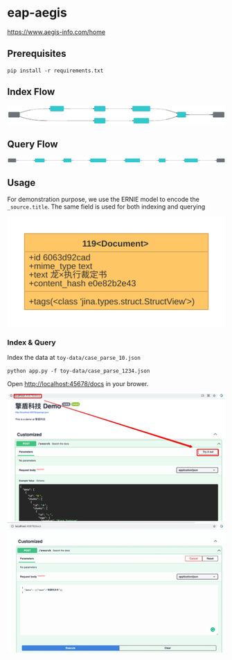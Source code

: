 # eap-aegis
https://www.aegis-info.com/home

## Prerequisites

```
pip install -r requirements.txt
```

## Index Flow

![index flow](.github/index.svg)

## Query Flow
![query flow](.github/query.svg)


## Usage

For demonstration purpose, we use the ERNIE model to encode the `_source.title`. The same field is used for both 
indexing and querying


![](.github/doc.svg)

### Index & Query

Index the data at `toy-data/case_parse_10.json`

```
python app.py -f toy-data/case_parse_1234.json
```

Open [http://localhost:45678/docs](http://localhost:45678/docs) in your brower.

![](.github/restful.png)
![](.github/restful.gif)